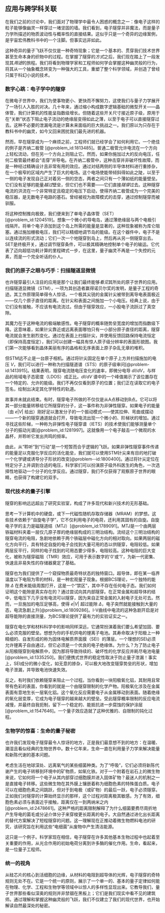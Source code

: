 ## 应用与跨学科关联

在我们之前的讨论中，我们面对了物理学中最令人困惑的概念之一：像电子这样的粒子能够像幽灵一样穿过一堵坚固的墙。我们看到，电子隧穿并非魔法，而是量子力学所描述的物质波动性与概率性的直接结果。这似乎只是一个奇异的边缘案例，是宇宙宏伟教科书中的一个注脚。但事实远非如此。

这种奇异的量子飞跃不仅仅是一种奇特现象；它是一个基本的、贯穿我们技术世界甚至生命本身的织物中的过程。在掌握了隧穿的*方式*之后，我们现在踏上了一段发现其*用途*的旅程。我们将看到物理学家和工程师如何学会掌握这种幽灵般的行为，将其从一个抽象概念转变为一种强大的工具，重塑了整个科学领域，并创造了曾经只属于科幻小说的技术。

### 数字心跳：电子学中的隧穿

在微电子世界中，我们为使事物更小、更快而不懈努力，这使我们与量子力学展开了一场引人入胜的对决。几十年来，通过缩小构成数字逻辑基础的微型开关——晶体管，我们计算机的性能呈指数级增长。但随着这些开关尺寸接近原子级，原用于在“关断”状态下阻止电子流动的绝缘层变得如此之薄，以至于电子可以直接隧穿过去。这种不必要的泄漏电流是计算未来面临的巨大挑战之一。我们原以为只存在于教科书中的幽灵，如今又回来困扰我们最先进的机器。

然而，早在隧穿成为一个麻烦之前，工程师们就已经学会了如何利用它。一个绝佳的例子是齐纳二极管 [@problem_id:1813485]。普通二极管允许电流在一个方向上轻松流动，但在另一个方向上则阻止它。然而，如果你施加过大的反向电压，任何二极管最终都会“击穿”并导电。在齐纳二极管中，这种击穿并非破坏性故障，而是一种经过精确设计且非常有用的效应。通过对结两侧的半导体材料进行重掺杂，在一个极窄的区域内产生了巨大的电场。这个电场使能带倾斜得如此之陡，以至于一侧的电子发现自己正对着另一侧的空态，两者之间只有一个薄如纸的能量壁垒。它们没有足够的能量*越过*壁垒，但它们也不需要——它们直接*隧穿*过去。这种隧穿电流的洪流在一个非常特定且稳定的电压下启动，使得齐纳二极管成为一个完美的稳压器，是无数电子电路的基石。曾经被视为故障模式的击穿，通过控制隧穿而被驯服。

将这种控制推向极致，我们便来到了单电子晶体管（SET）[@problem_id:1204519]。想象一个微小的导电岛，通过薄绝缘层与两个电极引线隔开。将单个电子添加到这个岛上所需的能量是显著的，这种现象被称为库仑阻塞。通过施加栅极电压，我们可以精细地调节岛的能级。在这个器件中，电子不是以连续流的形式流动；它们一次一个地隧穿到岛上，然后再从另一侧隧穿出去。SET是终极开关，通过调节隧穿条件，可以极其精确地控制单个电子的输运。它代表了迈向超低功耗计算的里程碑式一步，在这里，量子幽灵不再是一个失控的元素，而是一个完全听话的仆人。

### 我们的原子之眼与巧手：扫描隧道显微镜

也许隧穿最引人注目的应用是那个让我们最终能够*看见*其所处的原子世界的应用。扫描隧道显微镜（STM），一项为其创造者赢得诺贝尔奖的发明，是量子工程的奇迹。其工作原理简单得令人惊讶。一个极其尖锐的金属针尖被带到离导电表面极近——仅几个原子直径的距离。在针尖和表面之间施加一个小电压。经典上说，由于它们没有接触，不应该有电流流过。但由于隧穿效应，一小股电子流跃过了真空隙。

其魔力在于这种电流的极端敏感性。电子隧穿的概率随势垒宽度的增加而指数级下降。这意味着，如果针尖靠近或远离表面哪怕只有一小部分原子直径的距离，隧穿电流就会发生剧烈变化。通过在表面上扫描针尖，并使用反馈回路保持电流恒定（即保持高度恒定），我们可以创建一幅具有惊人原子级分辨率的表面形貌图。我们第一次能够看到晶体美丽有序的晶格和无序表面上原子杂乱无章的堆积。

但STM远不止是一台原子相机。通过将针尖固定在单个原子上方并扫描施加的电压 $V$，我们可以进行一种称为扫描隧道谱（STS）的原子级审问[@problem-id:1413915]。结果表明，隧穿电流随电压变化的速率，即微分电导 $dI/dV$，与样品的局域电子态密度（LDOS）成正比。$dI/dV$ 谱中的一个峰值揭示了该位置存在一个特定的、允许的能级。我们不再仅仅看到原子的位置；我们正在读取它的电子签名，绘制出决定其化学特性的轨道。

故事并未就此结束。有时，隧穿电子所做的不仅仅是从A点移动到B点。它可以将其一部分能量转移给它所隧穿的分子，这一事件称为非弹性隧穿。如果电子的能量（由 $e|V|$ 给出）刚好足以激发分子的一个振动模式——使其拉伸、弯曲或摆动——一个新的隧穿通道就会打开，导致电流出现一个微小的、阶梯状的增加。通过寻找这些阶梯，一种称为非弹性电子隧穿谱（IETS）的技术使我们能够测量单个分子的振动光谱[@problem_id:1281997]。这就像用一个电子敲击一个微观的水晶杯，并聆听它发出共鸣的频率。

由此，从“聆听”到“行动”是一个短暂而合乎逻辑的飞跃。如果非弹性隧穿事件传递的能量足以克服化学反应的活化能垒，我们就可以使用STM针尖来有目的地打破一个化学键或诱导分子形状的改变[@problem--id:1800400]。通过将针尖定位在特定分子上并调到合适的电压，科学家们可以扮演原子级外科医生的角色，一次选择性地驱动一个分子的化学反应。通过隧穿，我们不仅获得了观察原子世界的眼睛，也获得了构建它的双手。

### 现代技术的量子引擎

隧穿的影响远远超出了研究实验室，构成了许多现代和新兴技术的无形基础。

思考一下计算机中的硬盘，或下一代磁性随机存取存储器（MRAM）的梦想。这些技术依赖于“自旋电子学”，它不仅利用电子的电荷，还利用其固有的自旋。自旋电子学的主力是磁隧道结（MTJ）[@problem_id:1789091]。MTJ是一个由两层铁磁材料夹着一层仅几原子厚的绝缘层构成的三明治结构。流经这个三明治结构的隧穿电流的电阻，急剧地依赖于两个铁磁层中磁化方向的相对取向。如果两层的磁化方向平行，具有特定自旋的电子会找到大量可用的态以供隧穿，电阻较低。如果两层反平行，同样的电子找到的可用态要少得多，电阻较高。这种电阻的巨大变化，被称为隧穿磁阻（TMR）效应，可用于表示数字的'0'或'1'，为新一代密集、快速且非易失性的存储器奠定了基础。

隧穿也为我们提供了一个窥探物质最奇特状态的独特窗口。超导体，即在某一临界温度以下电阻为零的材料，是一种宏观量子现象。根据BCS理论，一个独特的能隙 $\Delta$ 在费米能级周围打开，这是一个“禁区”，其中不存在任何电子态。我们如何证明这个能隙是真实存在的？通过尝试向其内部隧穿。在正常金属和超导体的结中，低电压下几乎没有电流可以隧穿，因为来自正常金属的入射电子无处可去。然而，一旦施加的电压足够高，使得 $e|V|$ 超过能隙 $\Delta$，电子突然就能接触到大量的态，电流急剧上升[@problem_id:1809286]。I-V曲线中电流的这种急剧开启是对超导能隙的直接测量，为BCS理论提供了最有力的实验证实之一。

隧穿在电化学和材料科学中的影响同样深远，它通常扮演着我们要么希望加固、要么必须克服的壁垒。想想为你的手机供电的锂离子电池。其寿命取决于阳极上一种精细的、自发形成的称为固体电解质界面膜（SEI）的薄层。一个理想的SEI必须允许锂离子自由通过，但它必须是一个优良的电子绝缘体。为什么？为了防止电子从阳极隧穿到电解质中，因为那将导致持续的、破坏性的化学反应并耗尽电池电量[@problem_id:1335250]。我们便携式世界的稳定性取决于防止量子泄漏！事实上，SEI成分的微小变化，如无意的掺杂，可以极大地改变隧穿势垒的形状，增加电子泄漏，并导致电池快速失效。

反之，有时我们依赖隧穿来阻止一个过程。当你看到一块阳极氧化铝，其耐用且常带有色彩的表面，你看到的就是一个由隧穿限制的化学产物。阳极氧化涉及在金属表面有意地生长一层氧化铝。这个氧化反应需要电子从金属移动到表面。随着绝缘的氧化层变厚，它成为电子隧穿的越来越大的壁垒。受此隧穿概率限制的反应电流减慢，并最终自我扼制，留下一个稳定的、能抵抗进一步腐蚀的保护涂层[@problem_id:1547646]。一个量子效应造就了这种优雅的、自限制的钝化过程。

### 生物学的惊喜：生命的量子秘密

也许我们发现电子隧穿最令人惊讶的地方，正是我们最意想不到的地方：在温暖、潮湿且看似经典的生物世界中。数十亿年来，生命一直在利用量子力学来解决能量和新陈代谢的基本问题。

考虑生活在地球深处、远离氧气的某些细菌种类。为了“呼吸”，它们必须将新陈代谢产生的电子转移到环境中的矿物质，如氧化铁。对于一个附着在岩石上的微生物来说，它如何将一个电子从其内部穿过细胞膜并进入固体矿物？最迷人的机制之一是直接电子转移。这些微生物在其外膜上镶嵌着称为细胞色素的特殊蛋白质。电子可以在细胞色素之间跳跃，但对于到电极（或矿物）的最后一跃，电子必须隧穿。正如我们对隧穿的计算始终显示的那样，这个过程对距离极其敏感。为了有效，细胞色素必须与表面近乎接触，距离仅在一到两纳米之内[@problem_id:2478661]。这种严格的距离限制解释了为什么细菌要费尽周折地产生导电的菌毛或分泌介体分子来穿梭更长距离的电子。大自然通过进化出长距离的替代方案解决了短程隧穿的问题。这一理解现在正推动着微生物燃料电池的研究，该研究旨在利用这些“电细菌”从废物中产生清洁能源。

这只是一个例子。科学家现在相信，电子隧穿在许多其他基本生物过程中也起着至关重要的作用，从光合作用的初始电荷分离到许多酶的催化作用。生命，看起来，是一位量子工程师。

### 统一的视角

从硅芯片的核心到活细胞的边缘，从材料的电阻到超导体的光辉，电子隧穿的奇特规则无处不在。它是一个统一的原则，展示了一个单一的、基本的量子定律如何能在物理、化学、工程和生物学等领域中以惊人的多样性显现出来。它教导我们，量子世界那些看似深奥的规则并非禁锢在黑板上；它们是我们现实中看不见的建筑师。通过理解和掌握这种幽灵般的飞跃，我们不仅建立了我们的现代世界，也开始解读自然最深处的秘密。